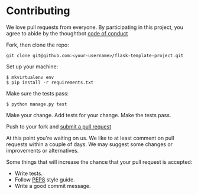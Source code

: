 # Contributing

We love pull requests from everyone. By participating in this project, you
agree to abide by the thoughtbot [code of conduct](https://thoughtbot.com/open-source-code-of-conduct)

Fork, then clone the repo:

    git clone git@github.com:<your-username>/flask-template-project.git

Set up your machine:

    $ mkvirtualenv env
    $ pip install -r requirements.txt

Make sure the tests pass:

    $ python manage.py test

Make your change. Add tests for your change. Make the tests pass.

Push to your fork and [submit a pull request](https://github.com/andreffs18/flask-template-project/compare)

At this point you're waiting on us. We like to at least comment on pull requests
within a couple of days. We may suggest some changes or improvements or alternatives.

Some things that will increase the chance that your pull request is accepted:

* Write tests.
* Follow [PEP8](https://www.python.org/dev/peps/pep-0008/) style guide.
* Write a good commit message.

